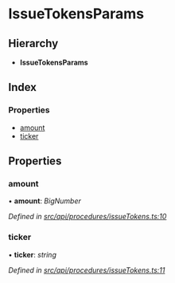 # IssueTokensParams

## Hierarchy

* **IssueTokensParams**

## Index

### Properties

* [amount](issuetokensparams.md#amount)
* [ticker](issuetokensparams.md#ticker)

## Properties

### amount

• **amount**: _BigNumber_

_Defined in_ [_src/api/procedures/issueTokens.ts:10_](https://github.com/PolymathNetwork/polymesh-sdk/blob/a0872cf4/src/api/procedures/issueTokens.ts#L10)

### ticker

• **ticker**: _string_

_Defined in_ [_src/api/procedures/issueTokens.ts:11_](https://github.com/PolymathNetwork/polymesh-sdk/blob/a0872cf4/src/api/procedures/issueTokens.ts#L11)

